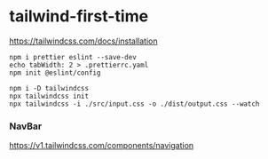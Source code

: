 # tailwind-first-time

https://tailwindcss.com/docs/installation


```shell
npm i prettier eslint --save-dev
echo tabWidth: 2 > .prettierrc.yaml
npm init @eslint/config

npm i -D tailwindcss
npx tailwindcss init
npx tailwindcss -i ./src/input.css -o ./dist/output.css --watch
```

### NavBar
https://v1.tailwindcss.com/components/navigation
